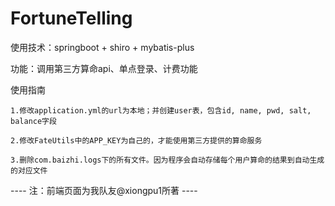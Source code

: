 # FortuneTelling

使用技术：springboot + shiro + mybatis-plus

功能：调用第三方算命api、单点登录、计费功能

使用指南

    1.修改application.yml的url为本地；并创建user表，包含id, name, pwd, salt, balance字段

    2.修改FateUtils中的APP_KEY为自己的，才能使用第三方提供的算命服务

    3.删除com.baizhi.logs下的所有文件。因为程序会自动存储每个用户算命的结果到自动生成的对应文件

---- 注：前端页面为我队友@xiongpu1所著 ----

    

